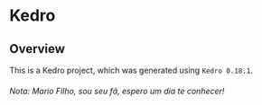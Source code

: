 # Kedro

## Overview

This is a Kedro project, which was generated using `Kedro 0.18.1`.





















###### Nota: Mario Filho, sou seu fã, espero um dia te conhecer!
